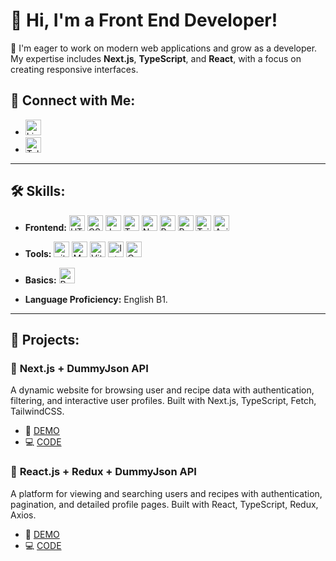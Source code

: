   # 👋 Hi, I'm a Front End Developer!

🎯 I'm eager to work on modern web applications and grow as a developer. My expertise includes **Next.js**, **TypeScript**, and **React**, with a focus on creating responsive interfaces.

## 🔗 **Connect with Me:**
- [<img src="https://img.shields.io/badge/-LinkedIn-blue?style=flat-square&logo=Linkedin&logoColor=white" alt="LinkedIn logo" title="LinkedIn" height="25" />](https://www.linkedin.com/in/panchakr13/)
- [<img src="https://img.shields.io/badge/Telegram-2CA5E0?style=for-the-badge&logo=telegram&logoColor=white" alt="Telegram logo" title="Telegram" height="25" />](https://t.me/panchakr13)

---

## 🛠️ **Skills:**
- **Frontend:** <img src="https://img.shields.io/badge/HTML5-282C34?logo=html5&logoColor=E34F26" alt="HTML5 logo" title="HTML5" height="25" /> <img src="https://img.shields.io/badge/CSS3-282C34?logo=css3&logoColor=1572B6" alt="CSS3 logo" title="CSS3" height="25" /> <img src="https://img.shields.io/badge/JavaScript-282C34?logo=javascript&logoColor=F7DF1E" alt="JavaScript logo" title="JavaScript" height="25" /> <img src="https://img.shields.io/badge/TypeScript-282C34?logo=typescript&logoColor=3178C6" alt="TypeScript logo" title="TypeScript" height="25" /> <img src="https://img.shields.io/badge/Next.js-282C34?logo=next.js&logoColor=FFFFFF" alt="Next.js logo" title="Next.js" height="25" /> <img src="https://shields.io/badge/react-black?logo=react&style=for-the-badge" alt="React logo" title="React" height="25" /> <img src="https://img.shields.io/badge/Redux-282C34?logo=redux&logoColor=764ABC" alt="Redux logo" title="Redux" height="25" /> <img src="https://img.shields.io/badge/Tailwind%20CSS-282C34?logo=tailwind-css&logoColor=38B2AC" alt="Tailwind CSS logo" title="Tailwind CSS" height="25" /> <img src="https://img.shields.io/static/v1?style=for-the-badge&message=Axios&color=5A29E4&logo=Axios&logoColor=FFFFFF&label=" alt="Axios logo" title="Axios" height="25" />

- **Tools:** <img src="https://img.shields.io/badge/git-282C34?logo=git&logoColor=F05032" alt="git logo" title="git" height="25" /> <img src="https://img.shields.io/badge/MySQL-4479A1?style=for-the-badge&logo=mysql&logoColor=white" alt="MySQL logo" title="MySQL" height="25" /> <img src="https://img.shields.io/badge/Vite-646CFF?style=for-the-badge&logo=Vite&logoColor=white" alt="Vite logo" title="Vite" height="25" /> <img src="https://img.shields.io/badge/Intellij%20Idea-000?logo=intellij-idea&style=for-the-badge" alt="Intellig Idea logo" title="Intellig Idea" height="25" /> <img src="https://img.shields.io/badge/Canva-7952B3?style=flat&logo=canva" alt="Canva logo" title="Canva" height="25" />

- **Basics:** <img src="https://img.shields.io/badge/python-3670A0?style=for-the-badge&logo=python&logoColor=ffdd54" alt="Python logo" title="Python" height="25" />

- **Language Proficiency:** English B1.

---

## 📂 **Projects:**

### 📱 **Next.js + DummyJson API**  
A dynamic website for browsing user and recipe data with authentication, filtering, and interactive user profiles. Built with Next.js, TypeScript, Fetch, TailwindCSS.
- 🎥 [DEMO](https://dummyjson-users-recipes-nextjs-cfac.vercel.app/)
- 💻 [CODE](https://github.com/panchakr13/dummyjson-users-recipes-nextjs)


### 📱 **React.js + Redux + DummyJson API**  
A platform for viewing and searching users and recipes with authentication, pagination, and detailed profile pages. Built with React, TypeScript, Redux, Axios.
- 🎥 [DEMO](https://dummyjson-users-recipes-react.vercel.app)
- 💻 [CODE](https://github.com/panchakr13/dummyjson-users-recipes-react)

